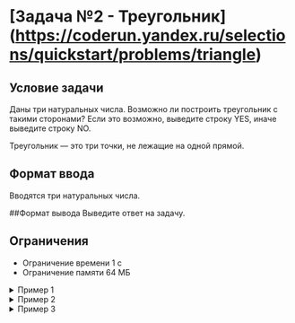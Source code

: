 # [Задача №2 - Треугольник] (https://coderun.yandex.ru/selections/quickstart/problems/triangle)

## Условие задачи

Даны три натуральных числа. Возможно ли построить треугольник с такими сторонами?
Если это возможно, выведите строку YES, иначе выведите строку NO.

Треугольник — это три точки, не лежащие на одной прямой.

## Формат ввода
Вводятся три натуральных числа.

##Формат вывода
Выведите ответ на задачу.

## Ограничения

- Ограничение времени      1 с
- Ограничение памяти       64 МБ

<details>
<summary>
Пример 1
</summary>

**Ввод:**

``` bash
3 4 5
```


**Вывод:**

``` bash
YES
```

</details>

<details>
<summary>
Пример 2
</summary>

**Ввод:**

``` bash
1 2 3
```


**Вывод:**

``` bash
NO
```

</details>


<details>
<summary>
Пример 3
</summary>


**Ввод:**

``` bash
5 5 5
```



**Вывод:**

``` bash
YES
```

</details>